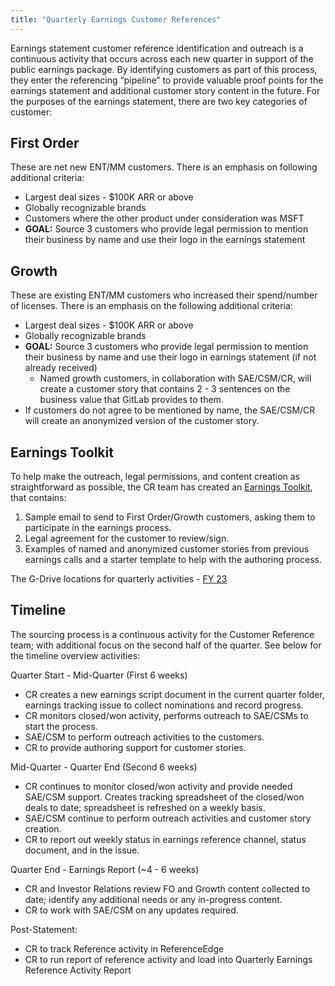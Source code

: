 ```yaml
---
title: "Quarterly Earnings Customer References"
---
```


Earnings statement customer reference identification and outreach is a continuous activity that occurs across each new quarter in support of the public earnings package. By identifying customers as part of this process, they enter the referencing “pipeline” to provide valuable proof points for the earnings statement and additional customer story content in the future. For the purposes of the earnings statement, there are two key categories of customer:

## First Order

These are net new ENT/MM customers. There is an emphasis on following additional criteria:

- Largest deal sizes - $100K ARR or above
- Globally recognizable brands
- Customers where the other product under consideration was MSFT
- **GOAL:** Source 3 customers who provide legal permission to mention their business by name and use their logo in the earnings statement

## Growth

These are existing ENT/MM customers who increased their spend/number of licenses. There is an emphasis on the following additional criteria:

- Largest deal sizes - $100K ARR or above
- Globally recognizable brands
- **GOAL:** Source 3 customers who provide legal permission to mention their business by name and use their logo in earnings statement (if not already received)
  - Named growth customers, in collaboration with SAE/CSM/CR, will create a customer story that contains 2 - 3 sentences on the business value  that GitLab provides to them.
- If customers do not agree to be mentioned by name, the SAE/CSM/CR will create an anonymized version of the customer story.

## Earnings Toolkit

To help make the outreach, legal permissions, and content creation as straightforward as possible, the CR team has created an [Earnings Toolkit](https://drive.google.com/drive/folders/1QgMxoAjNGNX0BkhjxcTuAHVRxP_lsPbJ?usp=sharing), that contains:

1. Sample email to send to First Order/Growth customers, asking them to participate in the earnings process.
2. Legal agreement for the customer to review/sign.
3. Examples of named and anonymized customer stories from previous earnings calls and a starter template to help with the authoring process.

The G-Drive locations for quarterly activities - [FY 23](https://drive.google.com/drive/folders/1s22jbNz3nLVNjCRSWrqnH4-gAM5ZDcKf?usp=sharing)

## Timeline

The sourcing process is a continuous activity for the Customer Reference team; with additional focus on the second half of the quarter. See below for the timeline overview activities:

Quarter Start - Mid-Quarter (First 6 weeks)

- CR creates a new earnings script document in the current quarter folder, earnings tracking issue to collect nominations and record progress.
- CR monitors closed/won activity, performs outreach to SAE/CSMs to start the process.
- SAE/CSM to perform outreach activities to the customers.
- CR to provide authoring support for customer stories.

Mid-Quarter - Quarter End (Second 6 weeks)

- CR continues to monitor closed/won activity and provide needed SAE/CSM support. Creates tracking spreadsheet of the closed/won deals to date; spreadsheet is refreshed on a weekly basis.
- SAE/CSM continue to perform outreach activities and customer story creation.
- CR to report out weekly status in earnings reference channel, status document, and in the issue.

Quarter End - Earnings Report (~4 - 6 weeks)

- CR and Investor Relations review FO and Growth content collected to date; identify any additional needs or any in-progress content.
- CR to work with SAE/CSM on any updates required.

Post-Statement:

- CR to track Reference activity in ReferenceEdge
- CR to run report of reference activity and load into Quarterly Earnings Reference Activity Report
